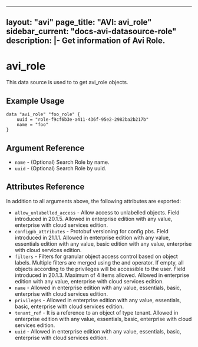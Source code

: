<!--
    Copyright 2021 VMware, Inc.
    SPDX-License-Identifier: Mozilla Public License 2.0
-->
---
layout: "avi"
page_title: "AVI: avi_role"
sidebar_current: "docs-avi-datasource-role"
description: |-
  Get information of Avi Role.
---

# avi_role

This data source is used to to get avi_role objects.

## Example Usage

```hcl
data "avi_role" "foo_role" {
    uuid = "role-f9cf6b3e-a411-436f-95e2-2982ba2b217b"
    name = "foo"
}
```

## Argument Reference

* `name` - (Optional) Search Role by name.
* `uuid` - (Optional) Search Role by uuid.

## Attributes Reference

In addition to all arguments above, the following attributes are exported:

* `allow_unlabelled_access` - Allow access to unlabelled objects. Field introduced in 20.1.5. Allowed in enterprise edition with any value, enterprise with cloud services edition.
* `configpb_attributes` - Protobuf versioning for config pbs. Field introduced in 21.1.1. Allowed in enterprise edition with any value, essentials edition with any value, basic edition with any value, enterprise with cloud services edition.
* `filters` - Filters for granular object access control based on object labels. Multiple filters are merged using the and operator. If empty, all objects according to the privileges will be accessible to the user. Field introduced in 20.1.3. Maximum of 4 items allowed. Allowed in enterprise edition with any value, enterprise with cloud services edition.
* `name` - Allowed in enterprise edition with any value, essentials, basic, enterprise with cloud services edition.
* `privileges` - Allowed in enterprise edition with any value, essentials, basic, enterprise with cloud services edition.
* `tenant_ref` - It is a reference to an object of type tenant. Allowed in enterprise edition with any value, essentials, basic, enterprise with cloud services edition.
* `uuid` - Allowed in enterprise edition with any value, essentials, basic, enterprise with cloud services edition.

